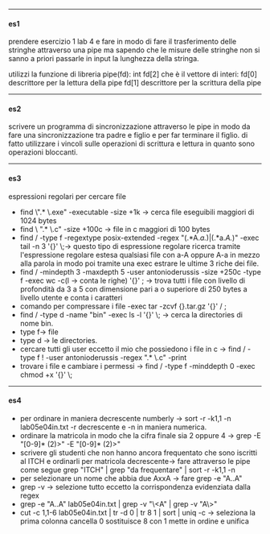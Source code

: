 - - -
#### es1
prendere esercizio 1 lab 4 e fare in modo di fare il trasferimento delle stringhe attraverso una pipe ma sapendo che le misure delle stringhe non si sanno a priori passarle in input la lunghezza della stringa. 

utilizzi la funzione di libreria pipe(fd):  int fd[2] che è il vettore di interi: 
fd[0] descrittore per la lettura della pipe
fd[1] descrittore per la scrittura della pipe

---
#### es2 
scrivere un programma di sincronizzazione attraverso le pipe in modo da fare una sincronizzazione tra padre e figlio e per far terminare il figlio. 
di fatto utilizzare i vincoli sulle operazioni di scrittura e lettura in quanto sono operazioni bloccanti. 

- - -
#### es3 
espressioni regolari per cercare file 
- find \\".* \\.exe" -executable -size +1k -> cerca file eseguibili maggiori di 1024 bytes
- find \\ ".* \\.c" -size +100c -> file in c maggiori di 100 bytes
- find / -type f -regextype posix-extended -regex "(.*A.*a.*)|(.*a.*A.*)" -exec tail -n 3 '{}' \\;-> questo tipo di espressione regolare ricerca tramite l'espressione regolare estesa qualsiasi file con a-A oppure A-a in mezzo alla parola in modo poi tramite una exec estrare le ultime 3 riche dei file. 
- find / -mindepth 3 -maxdepth 5 -user antonioderussis -size +250c -type f -exec wc -c(l -> conta le righe) '{}' \;  -> trova tutti i file con livello di profondità da 3 a 5 con dimensione pari a o superiore di 250 bytes a livello utente e conta i caratteri 
- comando per compressare i file -exec tar -zcvf {}.tar.gz '{}' / ;
- find / -type d -name "bin" -exec ls -l '{}' \\; -> cerca la directories di nome bin. 
- type f-> file 
- type d -> le directories. 
- cercare tutti gli user eccetto il mio che possiedono i file in c -> find / -type f ! -user antonioderussis -regex ".* \\.c" -print
- trovare i file e cambiare i permessi -> find / -type f -minddepth 0 -exec chmod +x '{}' \\; 

- - - 
#### es4 
- per ordinare in maniera decrescente numberly -> sort -r -k1,1 -n lab05e04in.txt
	-r decrescente e -n in maniera numerica. 
- ordinare la matricola in modo che la cifra finale sia 2 oppure 4 -> grep -E "[0-9]* (2)\>" -E "[0-9]* (2)\>" 
- scrivere gli studenti che non hanno ancora frequentato che sono iscritti al ITCH e ordinarli per matricola decrescente-> fare attraverso le pipe come segue
	grep "ITCH" | grep "da frequentare" | sort -r -k1,1 -n
- per selezionare un nome che abbia due AxxA -> fare grep -e "A..A"
- grep -v -> selezione tutto eccetto la corrispondenza evidenziata dalla regex 
- grep -e "A..A" lab05e04in.txt | grep -v "\\<A" | grep -v "A\\>"  
- cut -c 1,1-6 lab05e04in.txt | tr -d 0 | tr 8 1 | sort | uniq -c -> seleziona la prima colonna cancella 0 sostituisce 8 con 1 mette in ordine e unifica 